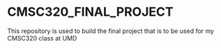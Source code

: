 # CMSC320_FINAL_PROJECT
This repository is used to build the final project that is to be used for my CMSC320 class at UMD
